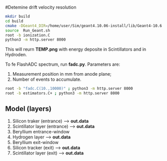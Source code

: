 #Detemine drift velocity resolution


```bash
mkdir build
cd build
cmake -DGeant4_DIR=/home/user/Sim/geant4.10.06-install/lib/Geant4-10.6.0/ ../POS/
source  Run_Geant.sh
root -b ionization.C
python3 -m http.server 8000
```
This will reurn **TEMP.png** with energy deposite in Scintillators and in Hydroden.

To fe FlashADC spectrum, run **fadc.py**. Parameters are:
  1. Measurement position in mm from anode plane;
  2. Number of events to accumulate.

```bash
root -b "fadc.C(10.,10000)" ; python3 -m http.server 8000
root -b estimators.C+ ; python3 -m http.server 8000
```


## Model (layers)

 1. Silicon traker (entrance) --> **out.data**
 2. Scintillator layer (entrance)  --> **out.data**
 3. Beryllium entrance-window
 4. Hydrogen layer --> **out.data**
 5. Beryllium exit-window
 6. Silicon tracker (exit)  --> **out.data**
 7. Scintillator layer (exit) --> **out.data**


